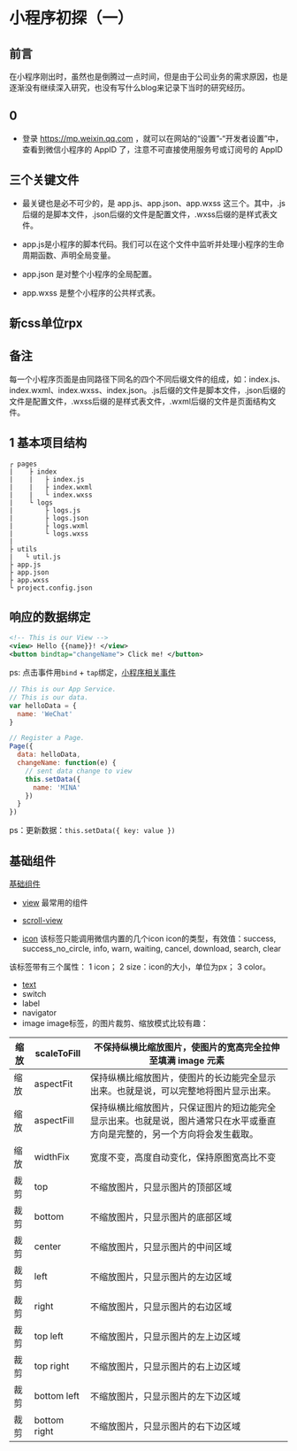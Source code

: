 # 小程序初探（一）

## 前言
在小程序刚出时，虽然也是倒腾过一点时间，但是由于公司业务的需求原因，也是逐渐没有继续深入研究，也没有写什么blog来记录下当时的研究经历。

## 0
- 登录 https://mp.weixin.qq.com ，就可以在网站的“设置”-“开发者设置”中，查看到微信小程序的 AppID 了，注意不可直接使用服务号或订阅号的 AppID 

## 三个关键文件
- 最关键也是必不可少的，是 app.js、app.json、app.wxss 这三个。其中，.js后缀的是脚本文件，.json后缀的文件是配置文件，.wxss后缀的是样式表文件。

- app.js是小程序的脚本代码。我们可以在这个文件中监听并处理小程序的生命周期函数、声明全局变量。

- app.json 是对整个小程序的全局配置。

- app.wxss 是整个小程序的公共样式表。

## 新css单位rpx

## 备注
每一个小程序页面是由同路径下同名的四个不同后缀文件的组成，如：index.js、index.wxml、index.wxss、index.json。.js后缀的文件是脚本文件，.json后缀的文件是配置文件，.wxss后缀的是样式表文件，.wxml后缀的文件是页面结构文件。

## 1 基本项目结构
```
┌ pages
|    ├ index
|    |   ├ index.js
|    |   ├ index.wxml
|    |   └ index.wxss
|    └ logs
|        ├ logs.js
|        ├ logs.json
|        ├ logs.wxml
|        └ logs.wxss
|
├ utils
|   └ util.js
├ app.js
├ app.json
├ app.wxss
└ project.config.json
```

## 响应的数据绑定
```xml
<!-- This is our View -->
<view> Hello {{name}}! </view>
<button bindtap="changeName"> Click me! </button>
```
ps: 点击事件用`bind` + `tap`绑定，[小程序相关事件](https://mp.weixin.qq.com/debug/wxadoc/dev/framework/view/wxml/event.html)

```javascript
// This is our App Service.
// This is our data.
var helloData = {
  name: 'WeChat'
}

// Register a Page.
Page({
  data: helloData,
  changeName: function(e) {
    // sent data change to view
    this.setData({
      name: 'MINA'
    })
  }
})
```
ps：更新数据：`this.setData({ key: value })`

## 基础组件
[基础组件](https://mp.weixin.qq.com/debug/wxadoc/dev/component/)
- [view](https://mp.weixin.qq.com/debug/wxadoc/dev/component/view.html)
最常用的组件

- [scroll-view](https://mp.weixin.qq.com/debug/wxadoc/dev/component/scroll-view.html)
- [icon](https://mp.weixin.qq.com/debug/wxadoc/dev/component/icon.html)
该标签只能调用微信内置的几个icon
icon的类型，有效值：success, success_no_circle, info, warn, waiting, cancel, download, search, clear

该标签带有三个属性：
1 icon；
2 size：icon的大小，单位为px；
3 color。

- [text](https://mp.weixin.qq.com/debug/wxadoc/dev/component/text.html)
- switch
- label
- navigator
- image
image标签，的图片裁剪、缩放模式比较有趣：

缩放 | scaleToFill | 不保持纵横比缩放图片，使图片的宽高完全拉伸至填满 image 元素
-- | -- | --
缩放 | aspectFit | 保持纵横比缩放图片，使图片的长边能完全显示出来。也就是说，可以完整地将图片显示出来。
缩放 | aspectFill | 保持纵横比缩放图片，只保证图片的短边能完全显示出来。也就是说，图片通常只在水平或垂直方向是完整的，另一个方向将会发生截取。
缩放 | widthFix | 宽度不变，高度自动变化，保持原图宽高比不变
裁剪 | top | 不缩放图片，只显示图片的顶部区域
裁剪 | bottom | 不缩放图片，只显示图片的底部区域
裁剪 | center | 不缩放图片，只显示图片的中间区域
裁剪 | left | 不缩放图片，只显示图片的左边区域
裁剪 | right | 不缩放图片，只显示图片的右边区域
裁剪 | top left | 不缩放图片，只显示图片的左上边区域
裁剪 | top right | 不缩放图片，只显示图片的右上边区域
裁剪 | bottom left | 不缩放图片，只显示图片的左下边区域
裁剪 | bottom right | 不缩放图片，只显示图片的右下边区域



